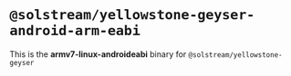 # `@solstream/yellowstone-geyser-android-arm-eabi`

This is the **armv7-linux-androideabi** binary for `@solstream/yellowstone-geyser`
